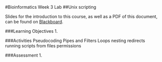 #Bioinformatics Week 3 Lab
##Unix scripting

Slides for the introduction to this course, as well as a PDF of this document, can be found on [Blackboard](http://blackboard.uttyler.edu).

###Learning Objectives
1. 

###Activities
Pseudocoding
Pipes and Filters
Loops
nesting
redirects
running scripts from files
permissions

###Assessment
1. 
